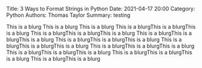 Title: 3 Ways to Format Strings in Python
Date: 2021-04-17 20:00
Category: Python
Authors: Thomas Taylor
Summary: testing

This is a blurg This is a blurg This is a blurg This is a blurgThis is a blurgThis is a blurg This is a blurgThis is a blurgThis is a blurg This is a blurgThis is a blurgThis is a blurg This is a blurgThis is a blurgThis is a blurg This is a blurgThis is a blurgThis is a blurg This is a blurgThis is a blurgThis is a blurg This is a blurgThis is a blurgThis is a blurg This is a blurgThis is a blurgThis is a blurg This is a blurgThis is a blurg